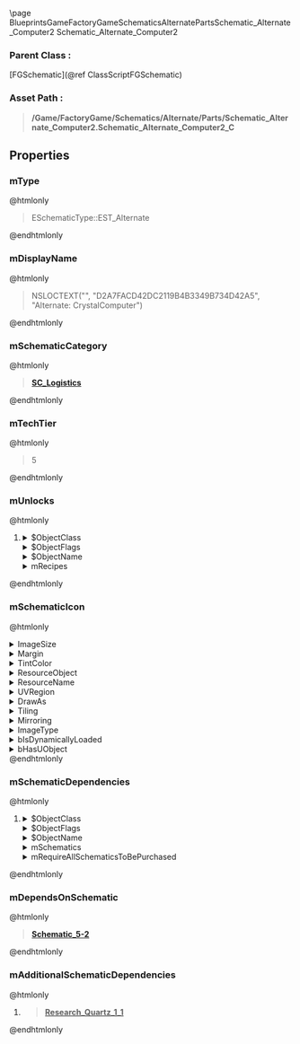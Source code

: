 \page BlueprintsGameFactoryGameSchematicsAlternatePartsSchematic_Alternate_Computer2 Schematic_Alternate_Computer2
### Parent Class :
[FGSchematic](@ref ClassScriptFGSchematic)
### Asset Path :
<b><blockquote>/Game/FactoryGame/Schematics/Alternate/Parts/Schematic_Alternate_Computer2.Schematic_Alternate_Computer2_C</blockquote></b>
## Properties

### mType
@htmlonly
<blockquote>ESchematicType::EST_Alternate</blockquote>
@endhtmlonly

### mDisplayName
@htmlonly
<blockquote>NSLOCTEXT("", "D2A7FACD42DC2119B4B3349B734D42A5", "Alternate: CrystalComputer")</blockquote>
@endhtmlonly

### mSchematicCategory
@htmlonly
<b><a href="_blueprints_game_factory_game_schematics_schematic_categories_s_c__logistics.html"><blockquote>SC_Logistics</blockquote></a></b>
@endhtmlonly

### mTechTier
@htmlonly
<blockquote>5</blockquote>
@endhtmlonly

### mUnlocks
@htmlonly
<ol>
<li>
<details>
 <summary>$ObjectClass</summary>
<b><a href="_blueprints_game_factory_game_unlocks_b_p__unlock_recipe.html"><blockquote>BP_UnlockRecipe</blockquote></a></b>
</details>
<details>
 <summary>$ObjectFlags</summary>
<blockquote>2621440</blockquote>
</details>
<details>
 <summary>$ObjectName</summary>
<blockquote>BP_UnlockRecipe_C_0</blockquote>
</details>
<details>
 <summary>mRecipes</summary>
<ol>
<li>
<b><a href="_blueprints_game_factory_game_recipes_alternate_recipes_parts_recipe__alternate__computer_2.html"><blockquote>Recipe_Alternate_Computer_2</blockquote></a></b>
</li>
</ol>
</details>
</li>
</ol>
@endhtmlonly

### mSchematicIcon
@htmlonly
<details>
 <summary>ImageSize</summary>
<details>
 <summary>X</summary>
<blockquote>256</blockquote>
</details>
<details>
 <summary>Y</summary>
<blockquote>256</blockquote>
</details>
</details>
<details>
 <summary>Margin</summary>
<details>
 <summary>Left</summary>
<blockquote>0</blockquote>
</details>
<details>
 <summary>Top</summary>
<blockquote>0</blockquote>
</details>
<details>
 <summary>Right</summary>
<blockquote>0</blockquote>
</details>
<details>
 <summary>Bottom</summary>
<blockquote>0</blockquote>
</details>
</details>
<details>
 <summary>TintColor</summary>
<details>
 <summary>SpecifiedColor</summary>
<details>
 <summary>R</summary>
<blockquote>1</blockquote>
</details>
<details>
 <summary>G</summary>
<blockquote>1</blockquote>
</details>
<details>
 <summary>B</summary>
<blockquote>1</blockquote>
</details>
<details>
 <summary>A</summary>
<blockquote>1</blockquote>
</details>
</details>
<details>
 <summary>ColorUseRule</summary>
<blockquote>0</blockquote>
</details>
</details>
<details>
 <summary>ResourceObject</summary>
<details>
 <summary>$AssetPath</summary>
<b><a href="_blueprints_game_factory_game_buildable_factory_trading_post_u_i_schematic_icons_schematic_icon__m_a_m.html"><blockquote>SchematicIcon_MAM</blockquote></a></b>
</details>
</details>
<details>
 <summary>ResourceName</summary>
<blockquote>None</blockquote>
</details>
<details>
 <summary>UVRegion</summary>
<details>
 <summary>Min</summary>
<details>
 <summary>X</summary>
<blockquote>0</blockquote>
</details>
<details>
 <summary>Y</summary>
<blockquote>0</blockquote>
</details>
</details>
<details>
 <summary>Max</summary>
<details>
 <summary>X</summary>
<blockquote>0</blockquote>
</details>
<details>
 <summary>Y</summary>
<blockquote>0</blockquote>
</details>
</details>
<details>
 <summary>bIsValid</summary>
<blockquote>0</blockquote>
</details>
</details>
<details>
 <summary>DrawAs</summary>
<blockquote>3</blockquote>
</details>
<details>
 <summary>Tiling</summary>
<blockquote>0</blockquote>
</details>
<details>
 <summary>Mirroring</summary>
<blockquote>0</blockquote>
</details>
<details>
 <summary>ImageType</summary>
<blockquote>0</blockquote>
</details>
<details>
 <summary>bIsDynamicallyLoaded</summary>
<blockquote>False</blockquote>
</details>
<details>
 <summary>bHasUObject</summary>
<blockquote>False</blockquote>
</details>
@endhtmlonly

### mSchematicDependencies
@htmlonly
<ol>
<li>
<details>
 <summary>$ObjectClass</summary>
<b><a href="_blueprints_game_factory_game_availability_dependencies_b_p__schematic_purchased_dependency.html"><blockquote>BP_SchematicPurchasedDependency</blockquote></a></b>
</details>
<details>
 <summary>$ObjectFlags</summary>
<blockquote>2621440</blockquote>
</details>
<details>
 <summary>$ObjectName</summary>
<blockquote>BP_SchematicPurchasedDependency_C_0</blockquote>
</details>
<details>
 <summary>mSchematics</summary>
<ol>
<li>
<b><a href="_blueprints_game_factory_game_schematics_progression_schematic_5-2.html"><blockquote>Schematic_5-2</blockquote></a></b>
</li>
<li>
<b><a href="_blueprints_game_factory_game_schematics_research_quartz__r_s_research__quartz_1_1.html"><blockquote>Research_Quartz_1_1</blockquote></a></b>
</li>
</ol>
</details>
<details>
 <summary>mRequireAllSchematicsToBePurchased</summary>
<blockquote>True</blockquote>
</details>
</li>
</ol>
@endhtmlonly

### mDependsOnSchematic
@htmlonly
<b><a href="_blueprints_game_factory_game_schematics_progression_schematic_5-2.html"><blockquote>Schematic_5-2</blockquote></a></b>
@endhtmlonly

### mAdditionalSchematicDependencies
@htmlonly
<ol>
<li>
<b><a href="_blueprints_game_factory_game_schematics_research_quartz__r_s_research__quartz_1_1.html"><blockquote>Research_Quartz_1_1</blockquote></a></b>
</li>
</ol>
@endhtmlonly


